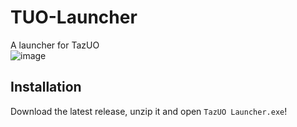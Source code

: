 # TUO-Launcher
A launcher for TazUO  
![image](https://github.com/bittiez/TUO-Launcher/assets/3859393/a3b67664-4093-4641-a4f7-1ab0cce1b26f)


## Installation  
Download the latest release, unzip it and open `TazUO Launcher.exe`!
